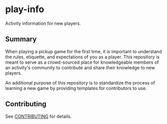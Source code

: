 # play-info
Activity information for new players.

## Summary

When playing a pickup game for the first time, it is important to understand the rules, etiquette, and expectations of you as a player.
This repository is meant to serve as a crowd-sourced place for knowledgeable members of an activity's community to contribute and share their knowledge to new players.

An additional purpose of this repository is to standardize the process of learning a new game by providing templates for contributors to use.

## Contributing

See [CONTRIBUTING](CONTRIBUTING.md) for details.

